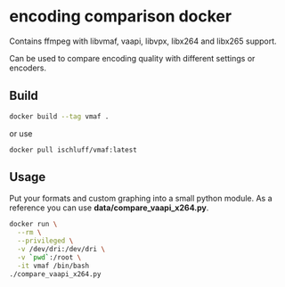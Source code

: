 # encoding comparison docker
Contains ffmpeg with libvmaf, vaapi, libvpx, libx264 and libx265 support.

Can be used to compare encoding quality with different settings or encoders.

## Build
```bash
docker build --tag vmaf .
```

or use
```
docker pull ischluff/vmaf:latest
```

## Usage
Put your formats and custom graphing into a small python module.
As a reference you can use **data/compare_vaapi_x264.py**.
```bash
docker run \
  --rm \
  --privileged \
  -v /dev/dri:/dev/dri \
  -v `pwd`:/root \
  -it vmaf /bin/bash
./compare_vaapi_x264.py
```
